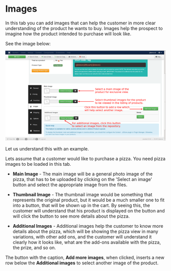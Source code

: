 # Images

In this tab you can add images that can help the customer in more clear understanding of the product he wants to buy. Images help the prospect to imagine how the product intended to purchase will look like.

See the image below:

![Configurable Images](product_conf_images.png)

Let us understand this with an example. 

Lets assume that a customer would like to purchase a pizza. You need pizza images to be loaded in this tab. 

* **Main Image** - The main image will be a general photo image of the pizza, that has to be uploaded by clicking on the 'Select an image' button and select the appropriate image from the files.

* **Thumbnail Image** - The thumbnail image would be something that represents the original product, but it would be a much smaller one to fit into a button, that will be shown up in the cart. By seeing this, the customer will understand that his product is displayed on the button and will click the button to see more details about the pizza.

* **Additional Images** - Additional images help the customer to know more details about the pizza, which will be showing the pizza view in many variations, with other add ons, and the customer will understand it clearly how it looks like, what are the add-ons available with the pizza, the prize, and so on.
 
The button with the caption, **Add more images**, when clicked, inserts a new row below the **Additional images** to select another image of the product.
